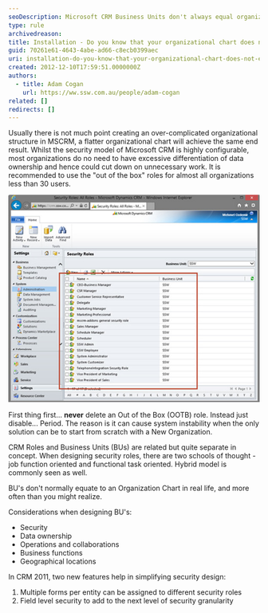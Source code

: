 ```yaml
---
seoDescription: Microsoft CRM Business Units don't always equal organizational charts, requiring careful design considering security, data ownership, operations, and more.
type: rule
archivedreason:
title: Installation - Do you know that your organizational chart does not equal your CRM Business Units?
guid: 70261e61-4643-4abe-ad66-c8ecb0399aec
uri: installation-do-you-know-that-your-organizational-chart-does-not-equal-your-crm-business-units
created: 2012-12-10T17:59:51.0000000Z
authors:
  - title: Adam Cogan
    url: https://ww.ssw.com.au/people/adam-cogan
related: []
redirects: []
---
```


Usually there is not much point creating an over-complicated organizational structure in MSCRM, a flatter organizational chart will achieve the same end result. Whilst the security model of Microsoft CRM is highly configurable, most organizations do no need to have excessive differentiation of data ownership and hence could cut down on unnecessary work. It is recommended to use the "out of the box" roles for almost all organizations less than 30 users.

<!--endintro-->

![Figure: Microsoft CRM Default Security Roles are good enough to start with - this is not a thing to stuff with early on](CRM-Default-Role.jpg)

First thing first... **never** delete an Out of the Box (OOTB) role. Instead just disable... Period. The reason is it can cause system instability when the only solution can be to start from scratch with a New Organization.

CRM Roles and Business Units (BUs) are related but quite separate in concept. When designing security roles, there are two schools of thought - job function oriented and functional task oriented. Hybrid model is commonly seen as well.

BU's don't normally equate to an Organization Chart in real life, and more often than you might realize.

Considerations when designing BU's:

- Security
- Data ownership
- Operations and collaborations
- Business functions
- Geographical locations

In CRM 2011, two new features help in simplifying security design:

1. Multiple forms per entity can be assigned to different security roles
2. Field level security to add to the next level of security granularity
